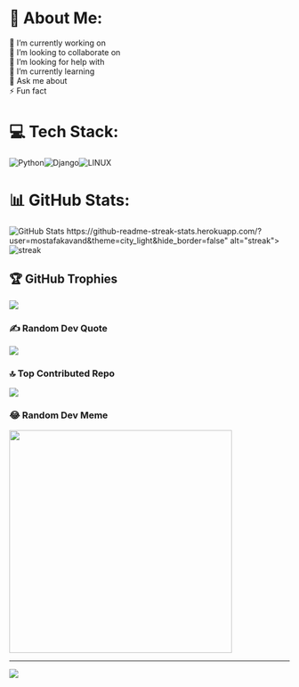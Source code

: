 # 💫 About Me:
🔭 I’m currently working on<br>👯 I’m looking to collaborate on<br>🤝 I’m looking for help with<br>🌱 I’m currently learning<br>💬 Ask me about<br>⚡ Fun fact


# 💻 Tech Stack:
![Python](https://img.shields.io/badge/python-3670A0?style=for-the-badge&logo=python&logoColor=ffdd54)![Django](https://img.shields.io/badge/django-%23092E20.svg?style=for-the-badge&logo=django&logoColor=white)![LINUX](https://img.shields.io/badge/Linux-FCC624?style=for-the-badge&logo=linux&logoColor=black)
# 📊 GitHub Stats:
<div class="glass-effect">
    <img src="https://github-readme-stats.vercel.app/api?username=mostafakavand&theme=city_light&hide_border=false&include_all_commits=true&count_private=true" alt="GitHub Stats">
https://github-readme-streak-stats.herokuapp.com/?user=mostafakavand&theme=city_light&hide_border=false" alt="streak">
<img src="https://github-readme-stats.vercel.app/api/top-langs/?username=mostafakavand&theme=city_light&hide_border=false&include_all_commits=true&count_private=true&layout=compact" alt="streak">
</div>

## 🏆 GitHub Trophies
![](https://github-profile-trophy.vercel.app/?username=mostafakavand&theme=algolia&no-frame=false&no-bg=true&margin-w=4)

### ✍️ Random Dev Quote
![](https://quotes-github-readme.vercel.app/api?type=vetical&theme=light)

### 🔝 Top Contributed Repo
![](https://github-contributor-stats.vercel.app/api?username=mostafakavand&limit=5&theme=discord&combine_all_yearly_contributions=true)

### 😂 Random Dev Meme
<img src='https://randommeme-five.vercel.app/' style="height: 400px;"/>

---
[![](https://visitcount.itsvg.in/api?id=mostafakavand&icon=6&color=12)](https://visitcount.itsvg.in)

<!-- Proudly created with GPRM ( https://gprm.itsvg.in ) -->
